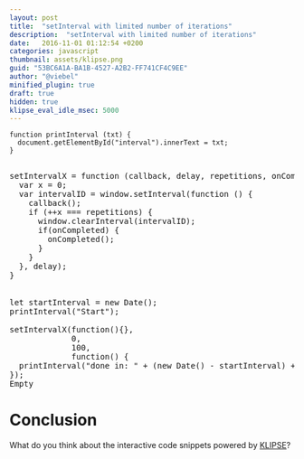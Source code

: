 ```yaml
---
layout: post
title:  "setInterval with limited number of iterations"
description:  "setInterval with limited number of iterations"
date:   2016-11-01 01:12:54 +0200
categories: javascript
thumbnail: assets/klipse.png
guid: "53BC6A1A-BA1B-4527-A2B2-FF741CF4C9EE"
author: "@viebel"
minified_plugin: true
draft: true
hidden: true
klipse_eval_idle_msec: 5000
---
```



~~~klipse-eval-js
function printInterval (txt) {
  document.getElementById("interval").innerText = txt;
}
~~~


<pre><div class="language-klipse-eval-js">
setIntervalX = function (callback, delay, repetitions, onCompleted) {
  var x = 0;
  var intervalID = window.setInterval(function () {
    callback();
    if (++x === repetitions) {
      window.clearInterval(intervalID);
      if(onCompleted) {
        onCompleted();
      }
    }
  }, delay);
}


let startInterval = new Date();
printInterval("Start");

setIntervalX(function(){},
             0,
             100,
             function() {
  printInterval("done in: " + (new Date() - startInterval) + " msec");
});
</div><div id="interval">Empty</div></pre>



# Conclusion

What do you think about the interactive code snippets powered by [KLIPSE](https://github.com/viebel/klipse)?

